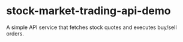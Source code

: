# stock-market-trading-api-demo
A simple API service that fetches stock quotes and executes buy/sell orders.
